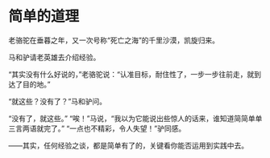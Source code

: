 # 简单的道理

老骆驼在垂暮之年，又一次号称“死亡之海”的千里沙漠，凯旋归来。 

马和驴请老英雄去介绍经验。 

“其实没有什么好说的，”老骆驼说：“认准目标，耐住性了，一步一步往前走，就到达了目的地。” 

“就这些？没有了？”马和驴问。 

“没有了，就这些。” 
“唉！”马说，“我以为它能说出些惊人的话来，谁知道简简单单三言两语就完了。” 
“一点也不精彩，令人失望！”驴同感。 

——其实，任何经验之谈，都是简单有了的，关键看你能否运用到实践中去。
 